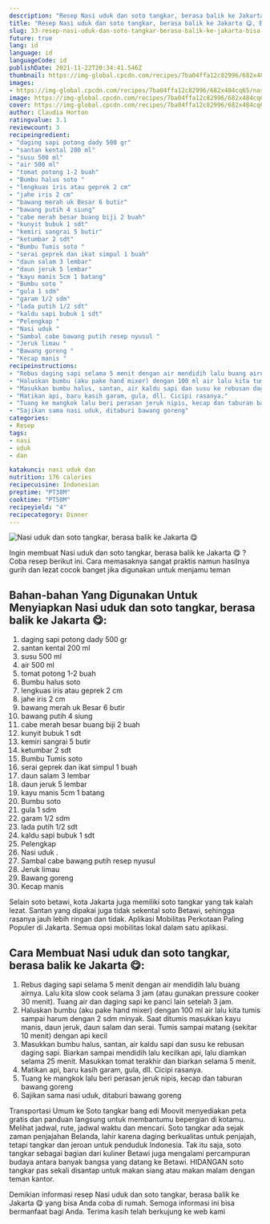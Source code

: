 ```yaml
---
description: "Resep Nasi uduk dan soto tangkar, berasa balik ke Jakarta 😋, Bisa Manjain Lidah"
title: "Resep Nasi uduk dan soto tangkar, berasa balik ke Jakarta 😋, Bisa Manjain Lidah"
slug: 33-resep-nasi-uduk-dan-soto-tangkar-berasa-balik-ke-jakarta-bisa-manjain-lidah
future: true
lang: id
language: id
languageCode: id
publishDate: 2021-11-22T20:34:41.546Z 
thumbnail: https://img-global.cpcdn.com/recipes/7ba04ffa12c82996/682x484cq65/nasi-uduk-dan-soto-tangkar-berasa-balik-ke-jakarta-foto-resep-utama.png
images:
- https://img-global.cpcdn.com/recipes/7ba04ffa12c82996/682x484cq65/nasi-uduk-dan-soto-tangkar-berasa-balik-ke-jakarta-foto-resep-utama.png
image: https://img-global.cpcdn.com/recipes/7ba04ffa12c82996/682x484cq65/nasi-uduk-dan-soto-tangkar-berasa-balik-ke-jakarta-foto-resep-utama.png
cover: https://img-global.cpcdn.com/recipes/7ba04ffa12c82996/682x484cq65/nasi-uduk-dan-soto-tangkar-berasa-balik-ke-jakarta-foto-resep-utama.png
author: Claudia Horton
ratingvalue: 3.1
reviewcount: 3
recipeingredient:
- "daging sapi potong dady 500 gr"
- "santan kental 200 ml"
- "susu 500 ml"
- "air 500 ml"
- "tomat potong 1-2 buah"
- "Bumbu halus soto "
- "lengkuas iris atau geprek 2 cm"
- "jahe iris 2 cm"
- "bawang merah uk Besar 6 butir"
- "bawang putih 4 siung"
- "cabe merah besar buang biji 2 buah"
- "kunyit bubuk 1 sdt"
- "kemiri sangrai 5 butir"
- "ketumbar 2 sdt"
- "Bumbu Tumis soto "
- "serai geprek dan ikat simpul 1 buah"
- "daun salam 3 lembar"
- "daun jeruk 5 lembar"
- "kayu manis 5cm 1 batang"
- "Bumbu soto "
- "gula 1 sdm"
- "garam 1/2 sdm"
- "lada putih 1/2 sdt"
- "kaldu sapi bubuk 1 sdt"
- "Pelengkap "
- "Nasi uduk "
- "Sambal cabe bawang putih resep nyusul "
- "Jeruk limau "
- "Bawang goreng "
- "Kecap manis "
recipeinstructions:
- "Rebus daging sapi selama 5 menit dengan air mendidih lalu buang airnya. Lalu kita slow cook selama 3 jam (atau gunakan pressure cooker 30 menit). Tuang air dan daging sapi ke panci lain setelah 3 jam."
- "Haluskan bumbu (aku pake hand mixer) dengan 100 ml air lalu kita tumis sampai harum dengan 2 sdm minyak. Saat ditumis masukkan kayu manis, daun jeruk, daun salam dan serai. Tumis sampai matang (sekitar 10 menit) dengan api kecil"
- "Masukkan bumbu halus, santan, air kaldu sapi dan susu ke rebusan daging sapi. Biarkan sampai mendidih lalu kecilkan api, lalu diamkan selama 25 menit. Masukkan tomat terakhir dan biarkan selama 5 menit."
- "Matikan api, baru kasih garam, gula, dll. Cicipi rasanya."
- "Tuang ke mangkok lalu beri perasan jeruk nipis, kecap dan taburan bawang goreng"
- "Sajikan sama nasi uduk, ditaburi bawang goreng"
categories:
- Resep
tags:
- nasi
- uduk
- dan

katakunci: nasi uduk dan 
nutrition: 176 calories
recipecuisine: Indonesian
preptime: "PT38M"
cooktime: "PT50M"
recipeyield: "4"
recipecategory: Dinner
---
```



![Nasi uduk dan soto tangkar, berasa balik ke Jakarta 😋](https://img-global.cpcdn.com/recipes/7ba04ffa12c82996/682x484cq65/nasi-uduk-dan-soto-tangkar-berasa-balik-ke-jakarta-foto-resep-utama.png)

Ingin membuat Nasi uduk dan soto tangkar, berasa balik ke Jakarta 😋 ? Coba resep berikut ini. Cara memasaknya sangat praktis namun hasilnya gurih dan lezat cocok banget jika digunakan untuk menjamu teman

<!--inarticleads1-->

## Bahan-bahan Yang Digunakan Untuk Menyiapkan Nasi uduk dan soto tangkar, berasa balik ke Jakarta 😋:

1. daging sapi potong dady 500 gr
1. santan kental 200 ml
1. susu 500 ml
1. air 500 ml
1. tomat potong 1-2 buah
1. Bumbu halus soto 
1. lengkuas iris atau geprek 2 cm
1. jahe iris 2 cm
1. bawang merah uk Besar 6 butir
1. bawang putih 4 siung
1. cabe merah besar buang biji 2 buah
1. kunyit bubuk 1 sdt
1. kemiri sangrai 5 butir
1. ketumbar 2 sdt
1. Bumbu Tumis soto 
1. serai geprek dan ikat simpul 1 buah
1. daun salam 3 lembar
1. daun jeruk 5 lembar
1. kayu manis 5cm 1 batang
1. Bumbu soto 
1. gula 1 sdm
1. garam 1/2 sdm
1. lada putih 1/2 sdt
1. kaldu sapi bubuk 1 sdt
1. Pelengkap 
1. Nasi uduk   . 
1. Sambal cabe bawang putih resep nyusul 
1. Jeruk limau 
1. Bawang goreng 
1. Kecap manis 

Selain soto betawi, kota Jakarta juga memiliki soto tangkar yang tak kalah lezat. Santan yang dipakai juga tidak sekental soto Betawi, sehingga rasanya jauh lebih ringan dan tidak. Aplikasi Mobilitas Perkotaan Paling Populer di Jakarta. Semua opsi mobilitas lokal dalam satu aplikasi. 

<!--inarticleads2-->

## Cara Membuat Nasi uduk dan soto tangkar, berasa balik ke Jakarta 😋:

1. Rebus daging sapi selama 5 menit dengan air mendidih lalu buang airnya. Lalu kita slow cook selama 3 jam (atau gunakan pressure cooker 30 menit). Tuang air dan daging sapi ke panci lain setelah 3 jam.
1. Haluskan bumbu (aku pake hand mixer) dengan 100 ml air lalu kita tumis sampai harum dengan 2 sdm minyak. Saat ditumis masukkan kayu manis, daun jeruk, daun salam dan serai. Tumis sampai matang (sekitar 10 menit) dengan api kecil
1. Masukkan bumbu halus, santan, air kaldu sapi dan susu ke rebusan daging sapi. Biarkan sampai mendidih lalu kecilkan api, lalu diamkan selama 25 menit. Masukkan tomat terakhir dan biarkan selama 5 menit.
1. Matikan api, baru kasih garam, gula, dll. Cicipi rasanya.
1. Tuang ke mangkok lalu beri perasan jeruk nipis, kecap dan taburan bawang goreng
1. Sajikan sama nasi uduk, ditaburi bawang goreng


Transportasi Umum ke Soto tangkar bang edi Moovit menyediakan peta gratis dan panduan langsung untuk membantumu bepergian di kotamu. Melihat jadwal, rute, jadwal waktu dan mencari. Soto tangkar ada sejak zaman penjajahan Belanda, lahir karena daging berkualitas untuk penjajah, tetapi tangkar dan jeroan untuk penduduk Indonesia. Tak itu saja, soto tangkar sebagai bagian dari kuliner Betawi juga mengalami percampuran budaya antara banyak bangsa yang datang ke Betawi. HIDANGAN soto tangkar pas sekali disantap untuk makan siang atau makan malam dengan teman kantor. 

Demikian informasi  resep Nasi uduk dan soto tangkar, berasa balik ke Jakarta 😋   yang bisa Anda coba di rumah. Semoga informasi ini bisa bermanfaat bagi Anda. Terima kasih telah berkujung ke web kami
